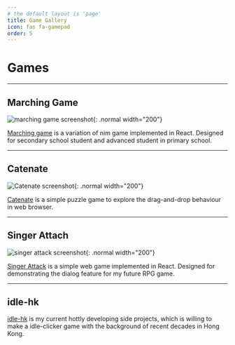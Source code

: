 ```yaml
---
# the default layout is 'page'
title: Game Gallery
icon: fas fa-gamepad
order: 5
---
```


# Games
---
## Marching Game

![marching game screenshot](/apps/marching-game.png){: .normal width="200"}

[Marching game](https://marching.chunlaw.io) is a variation of nim game implemented in React. Designed for secondary school student and advanced student in primary school.

---
## Catenate

![Catenate screenshot](https://catenate.chunlaw.io/share.png){: .normal width="200"}

[Catenate](https://catenate.chunlaw.io/) is a simple puzzle game to explore the drag-and-drop behaviour in web browser. 

---
## Singer Attach

![singer attack screenshot](https://singerattack.chunlaw.io/share.png){: .normal width="200"}

[Singer Attack](https://singerattack.chunlaw.io/) is a simple web game implemented in React. Designed for demonstrating the dialog feature for my future RPG game.

---

## idle-hk

[idle-hk](https://github.com/chunlaw/idle-hk) is my current hottly developing side projects, which is willing to make a idle-clicker game with the background of recent decades in Hong Kong.